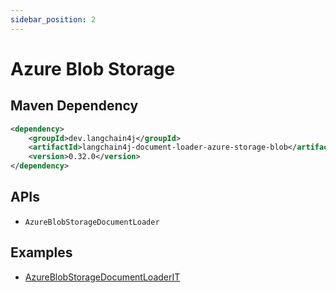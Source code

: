 ```yaml
---
sidebar_position: 2
---
```


# Azure Blob Storage


## Maven Dependency

```xml
<dependency>
    <groupId>dev.langchain4j</groupId>
    <artifactId>langchain4j-document-loader-azure-storage-blob</artifactId>
    <version>0.32.0</version>
</dependency>
```


## APIs

- `AzureBlobStorageDocumentLoader`


## Examples

- [AzureBlobStorageDocumentLoaderIT](https://github.com/langchain4j/langchain4j/blob/main/document-loaders/langchain4j-document-loader-azure-storage-blob/src/test/java/dev/langchain4j/data/document/loader/azure/storage/blob/AzureBlobStorageDocumentLoaderIT.java)
